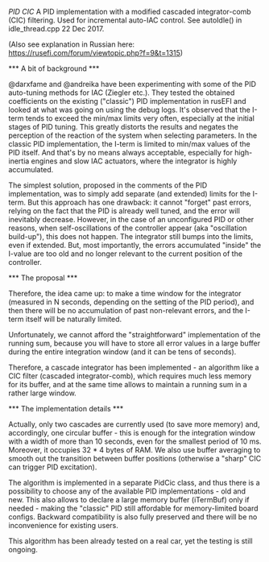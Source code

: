 *PID CIC*
A PID implementation with a modified cascaded integrator-comb (CIC) filtering.
Used for incremental auto-IAC control. See autoIdle() in idle_thread.cpp
22 Dec 2017.

(Also see explanation in Russian here: https://rusefi.com/forum/viewtopic.php?f=9&t=1315)

*** A bit of background ***

@darxfame and @andreika have been experimenting with some of the PID auto-tuning methods for IAC (Ziegler etc.). 
They tested the obtained coefficients on the existing ("classic") PID implementation in rusEFI and looked at what was going on using the debug logs. 
It's observed that the I-term tends to exceed the min/max limits very often, especially at the initial stages of PID tuning.
This greatly distorts the results and negates the perception of the reaction of the system when selecting parameters. 
In the classic PID implementation, the I-term is limited to min/max values of the PID itself. And that's by no means always acceptable, 
especially for high-inertia engines and slow IAC actuators, where the integrator is highly accumulated.

The simplest solution, proposed in the comments of the PID implementation, was to simply add separate (and extended) limits for the I-term. 
But this approach has one drawback: it cannot "forget" past errors, relying on the fact that the PID is already well tuned, 
and the error will inevitably decrease. However, in the case of an unconfigured PID or other reasons, 
when self-oscillations of the controller appear (aka "oscillation build-up"), this does not happen. The integrator still bumps into the limits, even if extended. 
But, most importantly, the errors accumulated "inside" the I-value are too old and no longer relevant to the current position of the controller.

*** The proposal ***

Therefore, the idea came up: to make a time window for the integrator (measured in N seconds, depending on the setting of the PID period), 
and then there will be no accumulation of past non-relevant errors, and the I-term itself will be naturally limited. 

Unfortunately, we cannot afford the "straightforward" implementation of the running sum, because you will have to store all error values in a large buffer 
during the entire integration window (and it can be tens of seconds). 

Therefore, a cascade integrator has been implemented - an algorithm like a CIC filter (cascaded integrator-comb), 
which requires much less memory for its buffer, and at the same time allows to maintain a running sum in a rather large window.

*** The implementation details ***

Actually, only two cascades are currently used (to save more memory) and, accordingly, one circular buffer - 
this is enough for the integration window with a width of more than 10 seconds, even for the smallest period of 10 ms. 
Moreover, it occupies 32 * 4 bytes of RAM. We also use buffer averaging to smooth out the transition between buffer positions 
(otherwise a "sharp" CIC can trigger PID excitation).

The algorithm is implemented in a separate PidCic class, and thus there is a possibility to choose any of the available PID implementations - old and new. 
This also allows to declare a large memory buffer (iTermBuf) only if needed - making the "classic" PID still affordable for memory-limited board configs.
Backward compatibility is also fully preserved and there will be no inconvenience for existing users.

This algorithm has been already tested on a real car, yet the testing is still ongoing.
